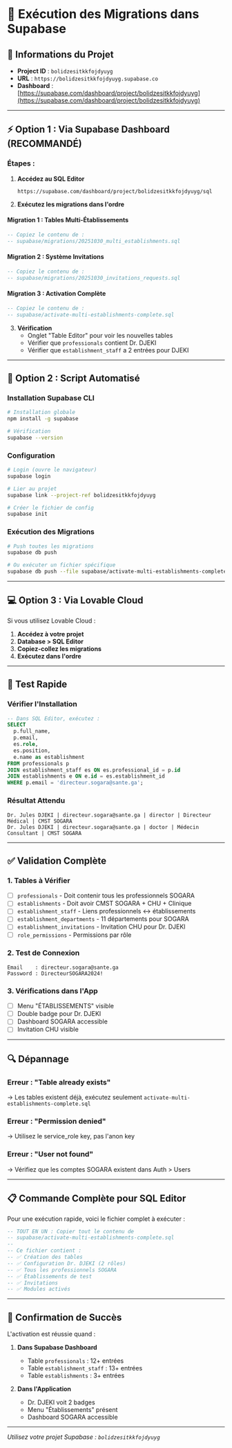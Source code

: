 # 🚀 Exécution des Migrations dans Supabase

## 📍 Informations du Projet

- **Project ID** : `bolidzesitkkfojdyuyg`
- **URL** : `https://bolidzesitkkfojdyuyg.supabase.co`
- **Dashboard** : [https://supabase.com/dashboard/project/bolidzesitkkfojdyuyg](https://supabase.com/dashboard/project/bolidzesitkkfojdyuyg)

---

## ⚡ Option 1 : Via Supabase Dashboard (RECOMMANDÉ)

### Étapes :

1. **Accédez au SQL Editor**
   ```
   https://supabase.com/dashboard/project/bolidzesitkkfojdyuyg/sql
   ```

2. **Exécutez les migrations dans l'ordre**

#### Migration 1 : Tables Multi-Établissements
```sql
-- Copiez le contenu de :
-- supabase/migrations/20251030_multi_establishments.sql
```

#### Migration 2 : Système Invitations
```sql
-- Copiez le contenu de :
-- supabase/migrations/20251030_invitations_requests.sql
```

#### Migration 3 : Activation Complète
```sql
-- Copiez le contenu de :
-- supabase/activate-multi-establishments-complete.sql
```

3. **Vérification**
   - Onglet "Table Editor" pour voir les nouvelles tables
   - Vérifier que `professionals` contient Dr. DJEKI
   - Vérifier que `establishment_staff` a 2 entrées pour DJEKI

---

## 🎯 Option 2 : Script Automatisé

### Installation Supabase CLI
```bash
# Installation globale
npm install -g supabase

# Vérification
supabase --version
```

### Configuration
```bash
# Login (ouvre le navigateur)
supabase login

# Lier au projet
supabase link --project-ref bolidzesitkkfojdyuyg

# Créer le fichier de config
supabase init
```

### Exécution des Migrations
```bash
# Push toutes les migrations
supabase db push

# Ou exécuter un fichier spécifique
supabase db push --file supabase/activate-multi-establishments-complete.sql
```

---

## 💻 Option 3 : Via Lovable Cloud

Si vous utilisez Lovable Cloud :

1. **Accédez à votre projet**
2. **Database > SQL Editor**
3. **Copiez-collez les migrations**
4. **Exécutez dans l'ordre**

---

## 🧪 Test Rapide

### Vérifier l'Installation
```sql
-- Dans SQL Editor, exécutez :
SELECT 
  p.full_name,
  p.email,
  es.role,
  es.position,
  e.name as establishment
FROM professionals p
JOIN establishment_staff es ON es.professional_id = p.id
JOIN establishments e ON e.id = es.establishment_id
WHERE p.email = 'directeur.sogara@sante.ga';
```

### Résultat Attendu
```
Dr. Jules DJEKI | directeur.sogara@sante.ga | director | Directeur Médical | CMST SOGARA
Dr. Jules DJEKI | directeur.sogara@sante.ga | doctor | Médecin Consultant | CMST SOGARA
```

---

## ✅ Validation Complète

### 1. Tables à Vérifier
- [ ] `professionals` - Doit contenir tous les professionnels SOGARA
- [ ] `establishments` - Doit avoir CMST SOGARA + CHU + Clinique
- [ ] `establishment_staff` - Liens professionnels ↔ établissements
- [ ] `establishment_departments` - 11 départements pour SOGARA
- [ ] `establishment_invitations` - Invitation CHU pour Dr. DJEKI
- [ ] `role_permissions` - Permissions par rôle

### 2. Test de Connexion
```
Email    : directeur.sogara@sante.ga
Password : DirecteurSOGARA2024!
```

### 3. Vérifications dans l'App
- [ ] Menu "ÉTABLISSEMENTS" visible
- [ ] Double badge pour Dr. DJEKI
- [ ] Dashboard SOGARA accessible
- [ ] Invitation CHU visible

---

## 🔍 Dépannage

### Erreur : "Table already exists"
→ Les tables existent déjà, exécutez seulement `activate-multi-establishments-complete.sql`

### Erreur : "Permission denied"
→ Utilisez le service_role key, pas l'anon key

### Erreur : "User not found"
→ Vérifiez que les comptes SOGARA existent dans Auth > Users

---

## 📋 Commande Complète pour SQL Editor

Pour une exécution rapide, voici le fichier complet à exécuter :

```sql
-- TOUT EN UN : Copier tout le contenu de
-- supabase/activate-multi-establishments-complete.sql
-- 
-- Ce fichier contient :
-- ✅ Création des tables
-- ✅ Configuration Dr. DJEKI (2 rôles)
-- ✅ Tous les professionnels SOGARA
-- ✅ Établissements de test
-- ✅ Invitations
-- ✅ Modules activés
```

---

## 🎉 Confirmation de Succès

L'activation est réussie quand :

1. **Dans Supabase Dashboard**
   - Table `professionals` : 12+ entrées
   - Table `establishment_staff` : 13+ entrées
   - Table `establishments` : 3+ entrées

2. **Dans l'Application**
   - Dr. DJEKI voit 2 badges
   - Menu "Établissements" présent
   - Dashboard SOGARA accessible

---

*Utilisez votre projet Supabase : `bolidzesitkkfojdyuyg`*
